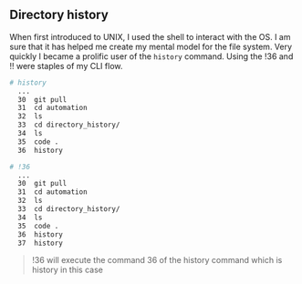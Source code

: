 Directory history
-----------------

When first introduced to UNIX, I used the shell to interact with the OS. I am sure that it has helped me create
my mental model for the file system. Very quickly I became a prolific user of the `history` command. Using the !36 and !! were staples of my CLI flow.

```bash
# history
  ...
  30  git pull
  31  cd automation
  32  ls
  33  cd directory_history/
  34  ls
  35  code .
  36  history

# !36
  ...
  30  git pull
  31  cd automation
  32  ls
  33  cd directory_history/
  34  ls
  35  code .
  36  history
  37  history
```


> !36 will execute the command 36 of the history command which is history in this case

